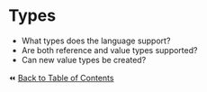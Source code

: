 # Types
- What types does the language support?
- Are both reference and value types supported?
- Can new value types be created?

:rewind: [Back to Table of Contents](../README.md) <!-- BackToC -->
